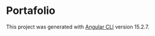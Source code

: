 # Portafolio

This project was generated with [Angular CLI](https://github.com/angular/angular-cli) version 15.2.7.

